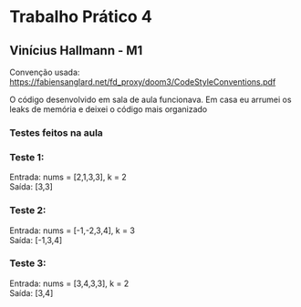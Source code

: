 # Trabalho Prático 4
## Vinícius Hallmann - M1

Convenção usada: https://fabiensanglard.net/fd_proxy/doom3/CodeStyleConventions.pdf <br/>

O código desenvolvido em sala de aula funcionava. Em casa eu arrumei os leaks de memória e deixei o código mais organizado<br/>
### Testes feitos na aula 
### Teste 1:<br/>
Entrada:  nums = [2,1,3,3], k = 2 <br/>
Saída:  [3,3] <br/>

### Teste 2:<br/>
Entrada: nums = [-1,-2,3,4], k = 3 <br/>
Saída: [-1,3,4] <br/>

### Teste 3:<br/>
Entrada: nums = [3,4,3,3], k = 2 <br/>
Saída:  [3,4] <br/>